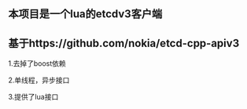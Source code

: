 ## 本项目是一个lua的etcdv3客户端
## 基于https://github.com/nokia/etcd-cpp-apiv3
1.去掉了boost依赖

2.单线程，异步接口

3.提供了lua接口


